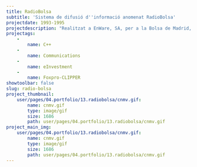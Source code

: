 ```yaml
---
title: RadioBolsa
subtitle: 'Sistema de difusió d''informació anomenat RadioBolsa'
projectdate: 1993-1995
projectdescription: "Realitzat a EnWare, SA, per a la Bolsa de Madrid, l'objectiu del qual era la distribució d'informació dels mercats d'aquesta entitat, via radio, als seus clients. El sistema estava dividit en dues parts: l'emissor i el receptor. \r\nQuant a l'emissor, el cor d'aquest era una llibreria feta en llenguatge C++, que proveïa de serveis a capes de més alt nivell, per a emetre els missatges indicats, via port serial, fins al col·lector de radio. El programa d'administració de la informació i de programació de les emissions estava fet amb CLIPPER. \r\nA la part receptora, el senyal es rebia via radio, amb un descodificador que injectava els missatges per port serial. \r\nUn programa resident o TSR, sota MS-DOS, s'encarregava de rebre els missatges i els emmagatzemava en memòria alta o en memòria expandida. \r\nAquest mateix programa, mitjançant una llibreria auxiliar, donava serveis de lectura de missatges per a un programa de presentació d'informació fet en llenguatge CLIPPER. \r\nLa meva tasca, dins el projecte, va ser l'anàlisi, el disseny, la implementació i manteniment d'ambdues llibreries i del programa resident de la part receptora. Un sistema molt semblant fou implementat per a la Comisión Nacional del Mercado de Valores (CNMV)"
projectags:
    -
        name: C++
    -
        name: Communications
    -
        name: eInvestment
    -
        name: Foxpro-CLIPPER
showtoolbar: false
slug: radio-bolsa
project_thumbnail:
    user/pages/04.portfolio/13.radiobolsa/cnmv.gif:
        name: cnmv.gif
        type: image/gif
        size: 1686
        path: user/pages/04.portfolio/13.radiobolsa/cnmv.gif
project_main_img:
    user/pages/04.portfolio/13.radiobolsa/cnmv.gif:
        name: cnmv.gif
        type: image/gif
        size: 1686
        path: user/pages/04.portfolio/13.radiobolsa/cnmv.gif
---
```


